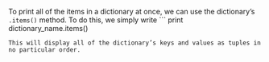 To print all of the items in a dictionary at once, we can use the dictionary’s `.items()` method. To do this, we simply write ```
print dictionary_name.items()
```
This will display all of the dictionary’s keys and values as tuples in no particular order.
